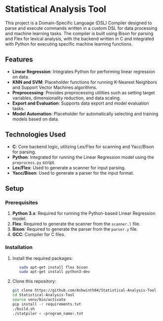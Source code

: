 # Statistical Analysis Tool

This project is a Domain-Specific Language (DSL) Compiler designed to parse and execute commands written in a custom DSL for data processing and machine learning tasks. The compiler is built using Bison for parsing and Flex for lexical analysis, with the backend written in C and integrated with Python for executing specific machine learning functions.

## Features
- **Linear Regression**: Integrates Python for performing linear regression on data.
- **KNN and SVM**: Placeholder functions for running K-Nearest Neighbors and Support Vector Machines algorithms.
- **Preprocessing**: Provides preprocessing utilities such as setting target variables, dimensionality reduction, and data scaling.
- **Export and Evaluation**: Supports data export and model evaluation tasks.
- **Model Automation**: Placeholder for automatically selecting and training models based on data.

## Technologies Used
- **C**: Core backend logic, utilizing Lex/Flex for scanning and Yacc/Bison for parsing.
- **Python**: Integrated for running the Linear Regression model using the `preprocess.py` script.
- **Lex/Flex**: Used to generate a scanner for input parsing.
- **Yacc/Bison**: Used to generate a parser for the input format.

## Setup

### Prerequisites
1. **Python 3.x**: Required for running the Python-based Linear Regression model.
2. **Flex**: Required to generate the scanner from the `scanner.l` file.
3. **Bison**: Required to generate the parser from the `parser.y` file.
4. **GCC**: Compiler for C files.

### Installation
1. Install the required packages:
   ```bash
      sudo apt-get install flex bison
      sudo apt-get install python3-dev
3. Clone this repository:
   ```bash
   git clone https://github.com/Ashwinth04/Statistical-Analysis-Tool
   cd Statistical-Analysis-Tool
   source venv/bin/activate
   pip install -r requirements.txt
   ./build.sh
   ./statpiler < <program_name>.txt
